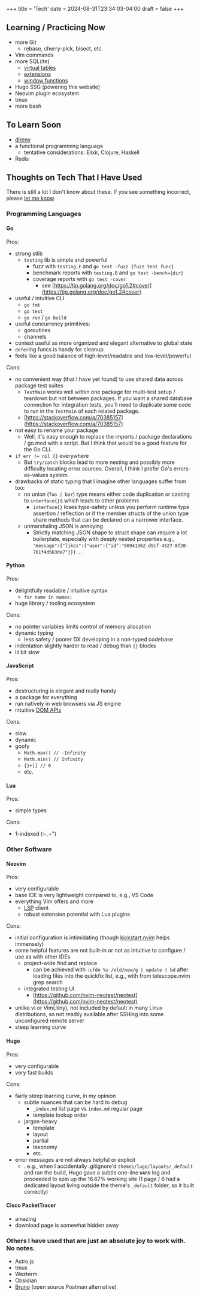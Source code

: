 +++
title = 'Tech'
date = 2024-08-31T23:34:03-04:00
draft = false
+++

## Learning / Practicing Now

-   more Git
    -   rebase, cherry-pick, bisect, etc.
-   Vim commands
-   more SQL(ite)
    -   [virtual tables](https://sqlite.org/fts5.html)
    -   [extensions](https://sqlite.org/spellfix1.html)
    -   [window functions](https://www.sqlite.org/windowfunctions.html)
-   Hugo SSG (powering this website)
-   Neovim plugin ecosystem
-   tmux
-   more bash

## To Learn Soon

-   [direnv](https://direnv.net/)
-   a functional programming language
    -   tentative considerations: Elixir, Clojure, Haskell
-   Redis

## Thoughts on Tech That I Have Used

There is still a lot I don't know about these. If you see something incorrect, please [let me know](mailto:jxl1729@miami.edu).

### Programming Languages

#### Go

Pros:

-   strong stlib
    -   `testing` lib is simple and powerful
        -   fuzz with `testing.F` and `go test -fuzz {fuzz test func}`
        -   benchmark reports with `testing.B` and `go test -bench={dir}`
        -   coverage reports with `go test -cover`
            -   see [https://tip.golang.org/doc/go1.2#cover](https://tip.golang.org/doc/go1.2#cover)
-   useful / intuitive CLI
    -   `go fmt`
    -   `go test`
    -   `go run` / `go build`
-   useful concurrency primitives:
    -   goroutines
    -   channels
-   context useful as more organized and elegant alternative to global state
-   `defer`ing funcs is handy for cleanup
-   feels like a good balance of high-level/readable and low-level/powerful

Cons:

-   no convenient way (that I have yet found) to use shared data across package test suites
    -   `TestMain` works well within one package for multi-test setup / teardown but not between packages. If you want a shared database connection for integration tests, you'll need to duplicate some code to run in the `TestMain` of each related package.
    -   [https://stackoverflow.com/a/70385157](https://stackoverflow.com/a/70385157)
-   not easy to rename your package
    -   Well, it's easy enough to replace the imports / package declarations / go.mod with a script. But I think that would be a good feature for the Go CLI.
-   `if err != nil {}` everywhere
    -   But `try/catch` blocks lead to more nesting and possibly more difficulty locating error sources. Overall, I think I prefer Go's errors-as-values system.
-   drawbacks of static typing that I imagine other languages suffer from too:
    -   no union (`foo | bar`) type means either code duplication or casting to `interface{}`s which leads to other problems
        -   `interface{}` loses type-safety unless you perform runtime type assertion / reflection or if the member structs of the union type share methods that can be declared on a narrower interface.
    -   unmarshaling JSON is annoying
        -   Strictly matching JSON shape to struct shape can require a lot boilerplate, especially with deeply nested properties e.g., `"message":{"likes":{"user":{"id":"00941362-d9cf-4527-8f20-761f4d563da7"}}}` ...

#### Python

Pros:

-   delightfully readable / intuitive syntax
    -   `for name in names:`
-   huge library / tooling ecosystem

Cons:

-   no pointer variables limits control of memory allocation
-   dynamic typing
    -   less safety / poorer DX developing in a non-typed codebase
-   indentation slightly harder to read / debug than `{}` blocks
-   lil bit slow

#### JavaScript

Pros:

-   destructuring is elegant and really handy
-   a package for everything
-   run natively in web browsers via JS engine
-   intuitive [DOM APIs](https://en.wikipedia.org/wiki/Document_Object_Model#Manipulating_the_DOM_tree)

Cons:

-   slow
-   dynamic
-   goofy
    -   `Math.max() // -Infinity`
    -   `Math.min() // Infinity`
    -   `{}+[] // 0`
    -   etc.

#### Lua

Pros:

-   simple types

Cons:

-   1-indexed (¬_¬")

### Other Software

#### Neovim

Pros:

-   very configurable
-   base IDE is very lightweight compared to, e.g., VS Code
-   everything Vim offers and more
    -   [LSP](../tech-qna#what-is-lsp-what-problems-does-it-solve) client
    -   robust extension potential with Lua plugins

Cons:

-   initial configuration is intimidating (though [kickstart.nvim](https://github.com/nvim-lua/kickstart.nvim) helps immensely)
-   some helpful features are not built-in or not as intuitive to configure / use as with other IDEs
    -   project-wide find and replace
        -   can be achieved with `:cfdo %s /old/new/g | update | bd` after loading files into the quickfix list, e.g., with <c-Q> from telescope.nvim grep search
    -   integrated testing UI
        -   [https://github.com/nvim-neotest/neotest](https://github.com/nvim-neotest/neotest)
-   unlike vi or Vim(.tiny), not included by default in many Linux distributions, so not readily available after SSHing into some unconfigured remote server
-   steep learning curve

#### Hugo

Pros:

-   very configurable
-   very fast builds

Cons:

-   fairly steep learning curve, in my opinion
    -   subtle nuances that can be hard to debug
        -   `_index.md` list page vs `index.md` regular page
        -   template lookup order
    -   jargon-heavy
        -   template
        -   layout
        -   partial
        -   taxonomy
        -   etc.
-   error messages are not always helpful or explicit
    -   . e.g., when I accidentally .gitignore'd `themes/lugo/layouts/_default` and ran the build, Hugo gave a subtle one-line `WARN` log and proceeded to spin up the 16.67% working site (1 page / 6 had a dedicated layout living outside the theme's `_default` folder, so it built correctly)

#### Cisco PacketTracer

-   amazing
-   download page is somewhat hidden away

### Others I have used that are just an absolute joy to work with. No notes.

-   Astro.js
-   tmux
-   Wezterm
-   Obsidian
-   [Bruno](https://github.com/usebruno/bruno) (open source Postman alternative)

